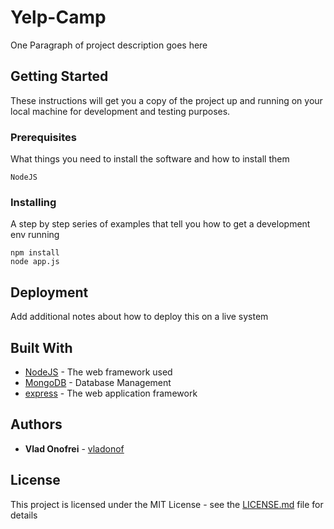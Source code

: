 # Yelp-Camp

One Paragraph of project description goes here

## Getting Started

These instructions will get you a copy of the project up and running on your local machine for development and testing purposes.

### Prerequisites

What things you need to install the software and how to install them

```
NodeJS
```

### Installing

A step by step series of examples that tell you how to get a development env running


```
npm install
node app.js
```

## Deployment

Add additional notes about how to deploy this on a live system

## Built With

* [NodeJS](https://nodejs.org/en/) - The web framework used
* [MongoDB](https://www.mongodb.com/) - Database Management
* [express](https://expressjs.com/) - The web application framework

## Authors

* **Vlad Onofrei** - [vladonof](https://github.com/vladonof)

## License

This project is licensed under the MIT License - see the [LICENSE.md](LICENSE.md) file for details
